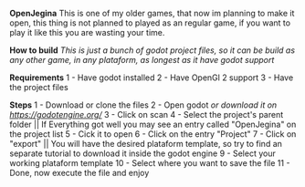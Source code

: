 **OpenJegina**
This is one of my older games, that now im planning to make it open, this thing is not planned to played as an regular game, if you want to play it like this you are wasting your time.

**How to build**
*This is just a bunch of godot project files, so it can be build as any other game, in any plataform, as longest as it have godot support*

**Requirements**
1 - Have godot installed
2 - Have OpenGl 2 support
3 - Have the project files

**Steps**
1 - Download or clone the files
2 - Open godot *or download it on https://godotengine.org/*
3 - Click on scan
4 - Select the project's parent folder || If Everything got well you may see an entry called "OpenJegina" on the project list
5 - Cick it to open
6 - Click on the entry "Project"
7 - Click on "export" || You will have the desired plataform template, so try to find an separate tutorial to download it inside the godot engine
9 - Select your working plataform template
10 - Select where you want to save the file
11 - Done, now execute the file and enjoy
